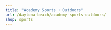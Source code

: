 ```yaml
---
title: "Academy Sports + Outdoors"
url: /daytona-beach/academy-sports-outdoors/
shop: sports
---
```

